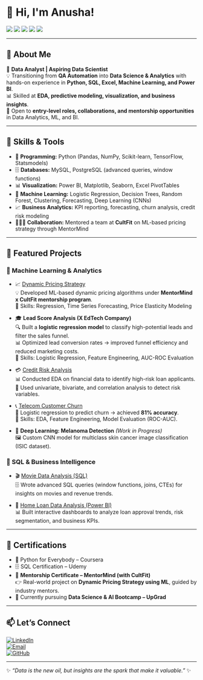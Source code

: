 # 👋 Hi, I'm Anusha!  

<img src="https://img.shields.io/badge/Data%20Science-ML-blue?style=flat-square&logo=python" /> 
<img src="https://img.shields.io/badge/SQL-Advanced%20Queries-orange?style=flat-square&logo=mysql" /> 
<img src="https://img.shields.io/badge/Power%20BI-Dashboards-yellow?style=flat-square&logo=powerbi" /> 
<img src="https://img.shields.io/badge/Machine%20Learning-Predictive-green?style=flat-square&logo=scikitlearn" />  
<img src="https://img.shields.io/badge/Deep%20Learning-CNN-purple?style=flat-square&logo=tensorflow" />  

---

## 🌟 About Me  
🎯 **Data Analyst | Aspiring Data Scientist**  
💡 Transitioning from **QA Automation** into **Data Science & Analytics** with hands-on experience in **Python, SQL, Excel, Machine Learning, and Power BI**.  
📊 Skilled at **EDA, predictive modeling, visualization, and business insights**.  
🤝 Open to **entry-level roles, collaborations, and mentorship opportunities** in Data Analytics, ML, and BI.  

---

## 🚀 Skills & Tools  

- 🐍 **Programming:** Python (Pandas, NumPy, Scikit-learn, TensorFlow, Statsmodels)  
- 🗄️ **Databases:** MySQL, PostgreSQL (advanced queries, window functions)  
- 📊 **Visualization:** Power BI, Matplotlib, Seaborn, Excel PivotTables  
- 🤖 **Machine Learning:** Logistic Regression, Decision Trees, Random Forest, Clustering, Forecasting, Deep Learning (CNNs)  
- 📈 **Business Analytics:** KPI reporting, forecasting, churn analysis, credit risk modeling  
- 🧑‍🤝‍🧑 **Collaboration:** Mentored a team at **CultFit** on ML-based pricing strategy through MentorMind  

---

## 📂 Featured Projects  

### 🔹 Machine Learning & Analytics
- 📈 [Dynamic Pricing Strategy](https://github.com/Anusha-N114/Dynamic-Pricing-Stratergy)  
  💡 Developed ML-based dynamic pricing algorithms under **MentorMind x CultFit mentorship program**.  
  🔑 Skills: Regression, Time Series Forecasting, Price Elasticity Modeling  

- 🎓 **Lead Score Analysis (X EdTech Company)**  
  🔍 Built a **logistic regression model** to classify high-potential leads and filter the sales funnel.  
  📊 Optimized lead conversion rates → improved funnel efficiency and reduced marketing costs.  
  🔑 Skills: Logistic Regression, Feature Engineering, AUC-ROC Evaluation  

- 💳 [Credit Risk Analysis](https://github.com/Anusha-N114/EDA-Credit_Risk_analysis)  
  📊 Conducted EDA on financial data to identify high-risk loan applicants.  
  📌 Used univariate, bivariate, and correlation analysis to detect risk variables.  

- 📞 [Telecom Customer Churn](https://github.com/Anusha-N114/Machine-learning-logistic-regression-telecom-customer-churn)  
  🧮 Logistic regression to predict churn → achieved **81% accuracy**.  
  🔑 Skills: EDA, Feature Engineering, Model Evaluation (ROC-AUC).  

- 🧬 **Deep Learning: Melanoma Detection** *(Work in Progress)*  
  🖼️ Custom CNN model for multiclass skin cancer image classification (ISIC dataset).  

### 🔹 SQL & Business Intelligence
- 🎬 [Movie Data Analysis (SQL)](https://github.com/Anusha-N114/RSVP-movie-analysis-using-SQL)  
  🗄️ Wrote advanced SQL queries (window functions, joins, CTEs) for insights on movies and revenue trends.  

- 🏦 [Home Loan Data Analysis (Power BI)](https://github.com/Anusha-N114/Power-bi--Home-loan-data-analysis)  
  📊 Built interactive dashboards to analyze loan approval trends, risk segmentation, and business KPIs.  

---

## 📜 Certifications  

- 🐍 Python for Everybody – Coursera  
- 🗄️ SQL Certification – Udemy  
- 🏅 **Mentorship Certificate – MentorMind (with CultFit)**  
   👉 Real-world project on **Dynamic Pricing Strategy using ML**, guided by industry mentors.  
- 📌 Currently pursuing **Data Science & AI Bootcamp – UpGrad**  

---

## 📫 Let’s Connect  

[![LinkedIn](https://img.shields.io/badge/LinkedIn-AnushaN-blue?logo=linkedin&logoColor=white)](https://linkedin.com/in/anushandatascientist)  
[![Email](https://img.shields.io/badge/Email-Contact%20Me-red?logo=gmail&logoColor=white)](mailto:anusha.n1142001@gmail.com)  
[![GitHub](https://img.shields.io/badge/GitHub-Anusha--N114-black?logo=github)](https://github.com/Anusha-N114)  

---

✨ *“Data is the new oil, but insights are the spark that make it valuable.”* ✨  
